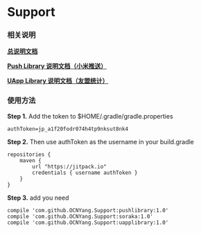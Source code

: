# Support

### 相关说明
**[总说明文档](https://github.com/OCNYang/Support/blob/master/soraka/README.MD)**  

**[Push Library 说明文档（小米推送）](https://github.com/OCNYang/Support/blob/master/pushlibrary/README.MD)**  

**[UApp Library 说明文档（友盟统计）](https://github.com/OCNYang/Support/blob/master/uapplibrary/README.MD)**

### 使用方法

**Step 1.** Add the token to $HOME/.gradle/gradle.properties  

    authToken=jp_a1f20fodr074h4tp9nksut8nk4

**Step 2.** Then use authToken as the username in your build.gradle  

    repositories {
        maven {
            url "https://jitpack.io"
            credentials { username authToken }
        }
    }
    
**Step 3.** add you need  

    compile 'com.github.OCNYang.Support:pushlibrary:1.0'
    compile 'com.github.OCNYang.Support:soraka:1.0'
    compile 'com.github.OCNYang.Support:uapplibrary:1.0'